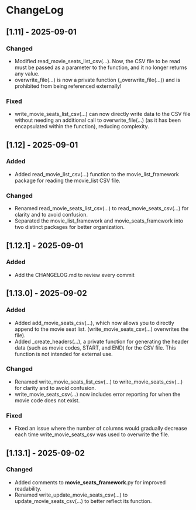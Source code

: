 # ChangeLog
## [1.11] - 2025-09-01
### Changed
- Modified read_movie_seats_list_csv(...). Now, the CSV file to be read must be passed as a parameter to the function, and it no longer returns any value.
- overwrite_file(...) is now a private function (_overwrite_file(...)) and is prohibited from being referenced externally!
### Fixed
- write_movie_seats_list_csv(...) can now directly write data to the CSV file without needing an additional call to overwrite_file(...) (as it has been encapsulated within the function), reducing complexity.
## [1.12] - 2025-09-01
### Added
- Added read_movie_list_csv(...) function to the movie_list_framework package for reading the movie_list CSV file.
### Changed
- Renamed read_movie_seats_list_csv(...) to read_movie_seats_csv(...) for clarity and to avoid confusion.
- Separated the movie_list_framework and movie_seats_framework into two distinct packages for better organization.
## [1.12.1] - 2025-09-01
### Added
- Add the CHANGELOG.md to review every commit
## [1.13.0] - 2025-09-02
### Added
- Added add_movie_seats_csv(...), which now allows you to directly append to the movie seat list. (write_movie_seats_csv(...) overwrites the file).
- Added _create_headers(...), a private function for generating the header data (such as movie codes, START, and END) for the CSV file. This function is not intended for external use.
### Changed
- Renamed write_movie_seats_list_csv(...) to write_movie_seats_csv(...) for clarity and to avoid confusion.
- write_movie_seats_csv(...) now includes error reporting for when the movie code does not exist.
### Fixed
- Fixed an issue where the number of columns would gradually decrease each time write_movie_seats_csv was used to overwrite the file.
## [1.13.1] - 2025-09-02
### Changed
- Added comments to __movie_seats_framework__.py for improved readability.
- Renamed write_update_movie_seats_csv(...) to update_movie_seats_csv(...) to better reflect its function.
